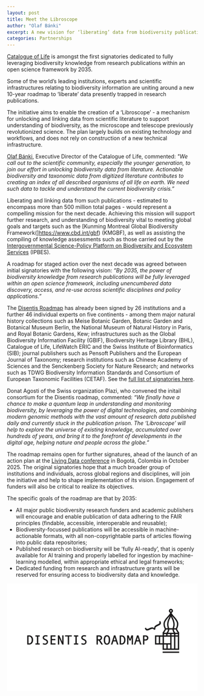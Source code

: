 ```yaml
---
layout: post
title: Meet the Libroscope
author: "Olaf Bánki"
excerpt: A new vision for ‘liberating’ data from biodiversity publications
categories: Partnerships
---
```


[Catalogue of Life](https://catalogueoflife.org) is amongst the first signatories dedicated to fully leveraging biodiversity knowledge from research publications within an open science framework by 2035. 

Some of the world’s leading institutions, experts and scientific infrastructures relating to biodiversity information are uniting around a new 10-year roadmap to ‘liberate’ data presently trapped in research publications.

The initiative aims to enable the creation of a ‘Libroscope’ - a mechanism for unlocking and linking data from scientific literature to support understanding of biodiversity, as the microscope and telescope previously revolutionized science. The plan largely builds on existing technology and workflows, and does not rely on construction of a new technical infrastructure.

[Olaf Bánki](https://orcid.org/0000-0001-6197-9951), Executive Director of the Catalogue of Life, commented: *"We call out to the scientific community, especially the younger generation, to join our effort in unlocking biodiversity data from literature. Actionable biodiversity and taxonomic data from digitized literature contributes to creating an index of all described organisms of all life on earth. We need such data to tackle and understand the current biodiversity crisis.”*

Liberating and linking data from such publications - estimated to encompass more than 500 million total pages - would represent a compelling mission for the next decade. Achieving this mission will support further research, and understanding of biodiversity vital to meeting global goals and targets such as the [Kunming Montreal Global Biodiversity Framework(]https://www.cbd.int/gbf) (KMGBF), as well as assisting the compiling of knowledge assessments such as those carried out by the [Intergovernmental Science-Policy Platform on Biodiversity and Ecosystem Services](https://www.ipbes.net/) (IPBES).

A roadmap for staged action over the next decade was agreed between initial signatories with the following vision: *“By 2035, the power of biodiversity knowledge from research publications will be fully leveraged within an open science framework, including unencumbered data discovery, access, and re-use across scientific disciplines and policy applications.”* 

The [Disentis Roadmap](https://www.bouchoutdeclaration.org/background-2024/) has already been signed by 26 institutions and a further 46 individual experts on five continents - among them major natural history collections such as Meise Botanic Garden, Botanic Garden and Botanical Museum Berlin, the National Museum of Natural History in Paris, and Royal Botanic Gardens, Kew; infrastructures such as the Global Biodiversity Information Facility (GBIF), Biodiversity Heritage Library (BHL), Catalogue of Life, LifeWatch ERIC and the Swiss Institute of Bioinformatics (SIB); journal publishers such as Pensoft Publishers and the European Journal of Taxonomy; research institutions such as Chinese Academy of Sciences and the Senckenberg Society for Nature Research; and networks such as TDWG Biodiversity Information Standards and Consortium of European Taxonomic Facilities (CETAF). See the [full list of signatories here](https://www.bouchoutdeclaration.org/signatories-2024/).

Donat Agosti of the Swiss organization Plazi, who convened the initail consortium for the Disentis roadmap, commented: *“We finally have a chance to make a quantum leap in understanding and monitoring biodiversity, by leveraging the power of digital technologies, and combining modern genomic methods with the vast amount of research data published daily and currently stuck in the publication prison. The ‘Libroscope’ will help to explore the universe of existing knowledge, accumulated over hundreds of years, and bring it to the forefront of developments in the digital age, helping nature and people across the globe.”*

The roadmap remains open for further signatures, ahead of the launch of an action plan at the [Living Data conference](https://livingdata2025.com/) in Bogotá, Colombia in October 2025. The original signatories hope that a much broader group of institutions and individuals, across global regions and disciplines, will join the initiative and help to shape implementation of its vision. Engagement of funders will also be critical to realize its objectives.

The specific goals of the roadmap are that by 2035:
* All major public biodiversity research funders and academic publishers will
encourage and enable publication of data adhering to the FAIR principles (findable,
accessible, interoperable and reusable);
* Biodiversity-focussed publications will be accessible in machine-actionable formats,
with all non-copyrightable parts of articles flowing into public data repositories;
* Published research on biodiversity will be ‘fully AI-ready’, that is openly available for
AI training and properly labelled for ingestion by machine-learning modelled, within
appropriate ethical and legal frameworks;
* Dedicated funding from research and infrastructure grants will be reserved for
ensuring access to biodiversity data and knowledge.

![Disentis Roadmap Logo](/images/posts/Disentis-cover.webp)



